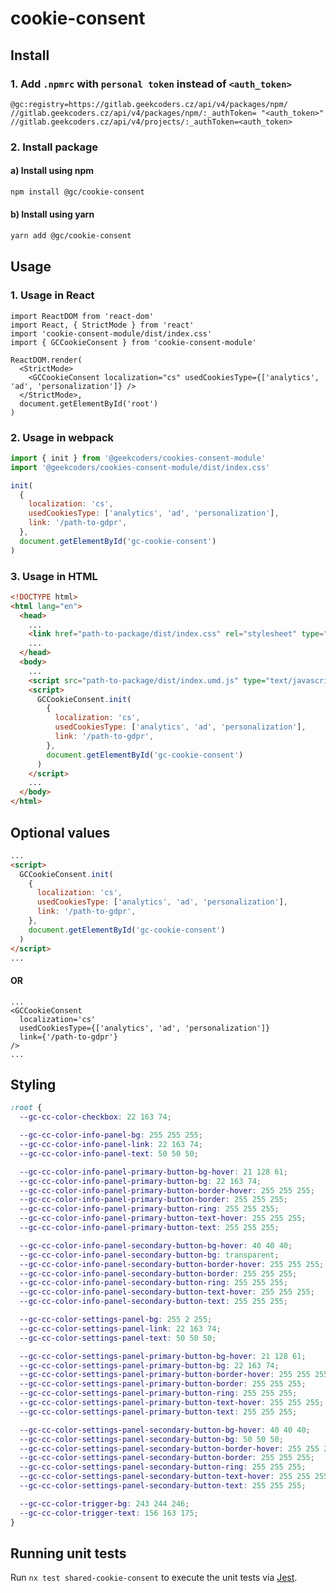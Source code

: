 # cookie-consent

## Install

### 1. Add `.npmrc` with `personal token` instead of `<auth_token>`

```text
@gc:registry=https://gitlab.geekcoders.cz/api/v4/packages/npm/
//gitlab.geekcoders.cz/api/v4/packages/npm/:_authToken= "<auth_token>"
//gitlab.geekcoders.cz/api/v4/projects/:_authToken=<auth_token>
```

### 2. Install package

#### a) Install using npm

```bash
npm install @gc/cookie-consent
```

#### b) Install using yarn

```bash
yarn add @gc/cookie-consent
```

[//]: # '#### c) TODO: unpkg?'
[//]: #
[//]: # '```'
[//]: # 'https://unpkg.geekcoders.cz/@gc/cookies-consent@1.0.0/styles.css'
[//]: # 'https://unpkg.geekcoders.cz/@gc/cookies-consent@1.0.0/index.js'
[//]: # '```'

## Usage

### 1. Usage in React

```tsx
import ReactDOM from 'react-dom'
import React, { StrictMode } from 'react'
import 'cookie-consent-module/dist/index.css'
import { GCCookieConsent } from 'cookie-consent-module'

ReactDOM.render(
  <StrictMode>
    <GCCookieConsent localization="cs" usedCookiesType={['analytics', 'ad', 'personalization']} />
  </StrictMode>,
  document.getElementById('root')
)
```

### 2. Usage in webpack

```js
import { init } from '@geekcoders/cookies-consent-module'
import '@geekcoders/cookies-consent-module/dist/index.css'

init(
  {
    localization: 'cs',
    usedCookiesType: ['analytics', 'ad', 'personalization'],
    link: '/path-to-gdpr',
  },
  document.getElementById('gc-cookie-consent')
)
```

### 3. Usage in HTML

```html
<!DOCTYPE html>
<html lang="en">
  <head>
    ...
    <link href="path-to-package/dist/index.css" rel="stylesheet" type="text/css" />
    ...
  </head>
  <body>
    ...
    <script src="path-to-package/dist/index.umd.js" type="text/javascript"></script>
    <script>
      GCCookieConsent.init(
        {
          localization: 'cs',
          usedCookiesType: ['analytics', 'ad', 'personalization'],
          link: '/path-to-gdpr',
        },
        document.getElementById('gc-cookie-consent')
      )
    </script>
    ...
  </body>
</html>
```

## Optional values

```html
...
<script>
  GCCookieConsent.init(
    {
      localization: 'cs',
      usedCookiesType: ['analytics', 'ad', 'personalization'],
      link: '/path-to-gdpr',
    },
    document.getElementById('gc-cookie-consent')
  )
</script>
...
```

#### OR

```tsx
...
<GCCookieConsent
  localization='cs'
  usedCookiesType={['analytics', 'ad', 'personalization']}
  link={'/path-to-gdpr'}
/>
...
```

## Styling

```css
:root {
  --gc-cc-color-checkbox: 22 163 74;

  --gc-cc-color-info-panel-bg: 255 255 255;
  --gc-cc-color-info-panel-link: 22 163 74;
  --gc-cc-color-info-panel-text: 50 50 50;

  --gc-cc-color-info-panel-primary-button-bg-hover: 21 128 61;
  --gc-cc-color-info-panel-primary-button-bg: 22 163 74;
  --gc-cc-color-info-panel-primary-button-border-hover: 255 255 255;
  --gc-cc-color-info-panel-primary-button-border: 255 255 255;
  --gc-cc-color-info-panel-primary-button-ring: 255 255 255;
  --gc-cc-color-info-panel-primary-button-text-hover: 255 255 255;
  --gc-cc-color-info-panel-primary-button-text: 255 255 255;

  --gc-cc-color-info-panel-secondary-button-bg-hover: 40 40 40;
  --gc-cc-color-info-panel-secondary-button-bg: transparent;
  --gc-cc-color-info-panel-secondary-button-border-hover: 255 255 255;
  --gc-cc-color-info-panel-secondary-button-border: 255 255 255;
  --gc-cc-color-info-panel-secondary-button-ring: 255 255 255;
  --gc-cc-color-info-panel-secondary-button-text-hover: 255 255 255;
  --gc-cc-color-info-panel-secondary-button-text: 255 255 255;

  --gc-cc-color-settings-panel-bg: 255 2 255;
  --gc-cc-color-settings-panel-link: 22 163 74;
  --gc-cc-color-settings-panel-text: 50 50 50;

  --gc-cc-color-settings-panel-primary-button-bg-hover: 21 128 61;
  --gc-cc-color-settings-panel-primary-button-bg: 22 163 74;
  --gc-cc-color-settings-panel-primary-button-border-hover: 255 255 255;
  --gc-cc-color-settings-panel-primary-button-border: 255 255 255;
  --gc-cc-color-settings-panel-primary-button-ring: 255 255 255;
  --gc-cc-color-settings-panel-primary-button-text-hover: 255 255 255;
  --gc-cc-color-settings-panel-primary-button-text: 255 255 255;

  --gc-cc-color-settings-panel-secondary-button-bg-hover: 40 40 40;
  --gc-cc-color-settings-panel-secondary-button-bg: 50 50 50;
  --gc-cc-color-settings-panel-secondary-button-border-hover: 255 255 255;
  --gc-cc-color-settings-panel-secondary-button-border: 255 255 255;
  --gc-cc-color-settings-panel-secondary-button-ring: 255 255 255;
  --gc-cc-color-settings-panel-secondary-button-text-hover: 255 255 255;
  --gc-cc-color-settings-panel-secondary-button-text: 255 255 255;

  --gc-cc-color-trigger-bg: 243 244 246;
  --gc-cc-color-trigger-text: 156 163 175;
}
```

## Running unit tests

Run `nx test shared-cookie-consent` to execute the unit tests via [Jest](https://jestjs.io).
